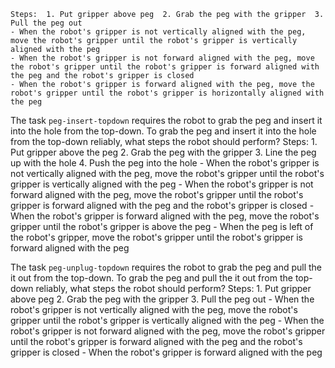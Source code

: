 
    Steps:  1. Put gripper above peg  2. Grab the peg with the gripper  3. Pull the peg out
    - When the robot's gripper is not vertically aligned with the peg, move the robot's gripper until the robot's gripper is vertically aligned with the peg
    - When the robot's gripper is not forward aligned with the peg, move the robot's gripper until the robot's gripper is forward aligned with the peg and the robot's gripper is closed
    - When the robot's gripper is forward aligned with the peg, move the robot's gripper until the robot's gripper is horizontally aligned with the peg

The task `peg-insert-topdown` requires the robot to grab the peg and insert it into the hole from the top-down.
To grab the peg and insert it into the hole from the top-down reliably, what steps the robot should perform?
    Steps:  1. Put gripper above the peg  2. Grab the peg with the gripper  3. Line the peg up with the hole  4. Push the peg into the hole
    - When the robot's gripper is not vertically aligned with the peg, move the robot's gripper until the robot's gripper is vertically aligned with the peg
    - When the robot's gripper is not forward aligned with the peg, move the robot's gripper until the robot's gripper is forward aligned with the peg and the robot's gripper is closed
    - When the robot's gripper is forward aligned with the peg, move the robot's gripper until the robot's gripper is above the peg
    - When the peg is left of the robot's gripper, move the robot's gripper until the robot's gripper is forward aligned with the peg

The task `peg-unplug-topdown` requires the robot to grab the peg and pull the it out from the top-down.
To grab the peg and pull the it out from the top-down reliably, what steps the robot should perform?
    Steps:  1. Put gripper above peg  2. Grab the peg with the gripper  3. Pull the peg out
    - When the robot's gripper is not vertically aligned with the peg, move the robot's gripper until the robot's gripper is vertically aligned with the peg
    - When the robot's gripper is not forward aligned with the peg, move the robot's gripper until the robot's gripper is forward aligned with the peg and the robot's gripper is closed
    - When the robot's gripper is forward aligned with the peg